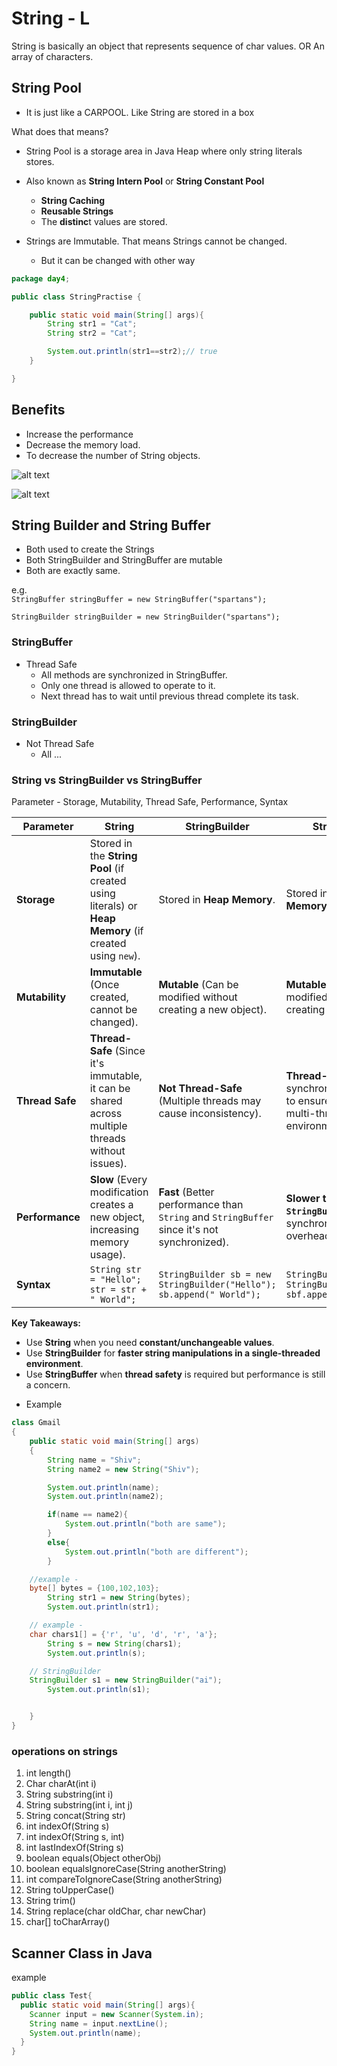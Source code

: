 # String - L

String is basically an object that represents sequence of char values. OR An array of characters.

## String Pool

* It is just like a CARPOOL. Like String are stored in a box

What does that means?

* String Pool is a storage area in Java Heap where only string literals stores.
* Also known as **String Intern Pool** or **String Constant Pool**
  * **String Caching**
  * **Reusable Strings**
  * The **distinc**t values are stored.

* Strings are Immutable. That means Strings cannot be changed.
  * But it can be changed with other way


```java
package day4;

public class StringPractise {

    public static void main(String[] args){
        String str1 = "Cat";
        String str2 = "Cat";

		System.out.println(str1==str2);// true
    }

}
```

## Benefits

* Increase the performance
* Decrease the memory load.
* To decrease the number of String objects.

![alt text](image-9.png)

![alt text](image-10.png)

## String Builder and String Buffer

* Both used to create the Strings
* Both StringBuilder and StringBuffer are mutable
* Both are exactly same.

e.g.  
`StringBuffer stringBuffer = new StringBuffer("spartans");`  

`StringBuilder stringBuilder = new StringBuilder("spartans");`

### StringBuffer

* Thread Safe
  * All methods are synchronized in StringBuffer.
  * Only one thread is allowed to operate to it.
  * Next thread has to wait until previous thread complete its task.

### StringBuilder

* Not Thread Safe
  * All ...

### String vs StringBuilder vs StringBuffer

Parameter - Storage, Mutability, Thread Safe, Performance, Syntax


| Parameter      | String                         | StringBuilder                  | StringBuffer                    |
|--------------|--------------------------------|--------------------------------|--------------------------------|
| **Storage**   | Stored in the **String Pool** (if created using literals) or **Heap Memory** (if created using `new`). | Stored in **Heap Memory**.    | Stored in **Heap Memory**.    |
| **Mutability** | **Immutable** (Once created, cannot be changed). | **Mutable** (Can be modified without creating a new object). | **Mutable** (Can be modified without creating a new object). |
| **Thread Safe** | **Thread-Safe** (Since it's immutable, it can be shared across multiple threads without issues). | **Not Thread-Safe** (Multiple threads may cause inconsistency). | **Thread-Safe** (Uses synchronized methods to ensure safe usage in multi-threaded environments). |
| **Performance** | **Slow** (Every modification creates a new object, increasing memory usage). | **Fast** (Better performance than `String` and `StringBuffer` since it's not synchronized). | **Slower than `StringBuilder`** (Due to synchronization overhead). |
| **Syntax** | `String str = "Hello";` <br> `str = str + " World";` | `StringBuilder sb = new StringBuilder("Hello");` <br> `sb.append(" World");` | `StringBuffer sbf = new StringBuffer("Hello");` <br> `sbf.append(" World");` |

**Key Takeaways:**  
- Use **String** when you need **constant/unchangeable values**.  
- Use **StringBuilder** for **faster string manipulations in a single-threaded environment**.  
- Use **StringBuffer** when **thread safety** is required but performance is still a concern.  


* Example

```java
class Gmail 
{
	public static void main(String[] args) 
	{
		String name = "Shiv";
		String name2 = new String("Shiv");

		System.out.println(name);
		System.out.println(name2);

		if(name == name2){
			System.out.println("both are same");
		}
		else{
			System.out.println("both are different");
		}

    //example - 
    byte[] bytes = {100,102,103};
		String str1 = new String(bytes);
		System.out.println(str1);

    // example - 
    char chars1[] = {'r', 'u', 'd', 'r', 'a'};
		String s = new String(chars1);
		System.out.println(s);

    // StringBuilder
    StringBuilder s1 = new StringBuilder("ai");
		System.out.println(s1);


	}
}
```

### operations on strings

1. int length()
2. Char charAt(int i)
3. String substring(int i)
4. String substring(int i, int j)
5. String concat(String str)
6. int indexOf(String s)
7. int indexOf(String s, int)
8. int lastIndexOf(String s)
9. boolean equals(Object otherObj)
10. boolean equalsIgnoreCase(String anotherString)
11. int compareToIgnoreCase(String anotherString)
12. String toUpperCase()
13. String trim()
14. String replace(char oldChar, char newChar)
15. char[] toCharArray()

## Scanner Class in Java

example

```java
public class Test{
  public static void main(String[] args){
    Scanner input = new Scanner(System.in);
    String name = input.nextLine();
    System.out.println(name);
  }
}

